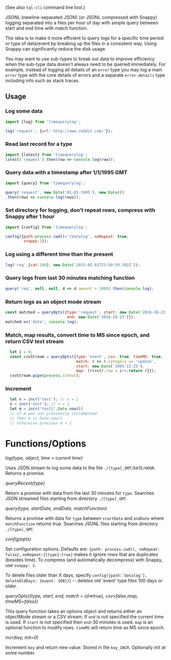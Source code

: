 (See also `tql-cli` command line tool.)

JSONL (newline-separated JSON) (or JSONL compressed with Snappy) logging separated into a files per hour of day with simple query 
between start and end time with match function.

The idea is to make it more efficient to query logs for a specific time period 
or type of data/event by breaking up the files in a consistent way.
Using Snappy can significantly reduce the disk usage.

You may want to use sub-types to break out data to improve efficiency when the 
sub-type data doesn't always need to be queried immediately.
For example, instead of logging all details of an `error` type you may log 
a main `error` type with the core details of errors and a separate `error-details` 
type including info such as stack traces.

## Usage

### Log some data
```javascript
import {log} from 'timequerylog';

log('request', {url:'http://www.reddit.com/'});
```

### Read last record for a type

```javascript
import {latest} from 'timequerylog';
latest('request').then(row => console.log(row));
```

### Query data with a timestamp after 1/1/1995 GMT
```javascript
import {query} from 'timequerylog';

query('request', new Date('01-01-1995'), new Date())
.then(rows => console.log(rows));
```

### Set directory for logging, don't repeat rows, compress with Snappy after 1 hour
```javascript
import {config} from 'timequerylog';

config({path:process.cwd()+'/datalog', noRepeat: true,
        snappy:1});
```

### Log using a different time than the present
```javascript
log('req',{cat:100}, new Date('2015-05-01T23:50:59.392Z'));
```

### Query logs from last 30 minutes matching function
```javascript
query('req', null, null, d => d.amount > 1000).then(console.log);
```

### Return logs as an object mode stream
```javascript
const matched = queryOpts({type:'request', start: new Date('2016-10-22 10:00 AM'),
                           end: new Date('2016-10-23')});
matched.on('data', console.log);
```

### Match, map results, convert time to MS since epoch, and return CSV text stream
```javascript
  let i = 0;
  const csvStream = queryOpts({type:'event', csv: true, timeMS: true,
                               match: r => r.category == 'update',
                               start: new Date('1995-12-25'),
                               map: (r)=>{r.row = i++;return r}});
  csvStream.pipe(process.stdout);
```

### Increment
```javascript
  let n = incr('test'); // n = 1
  n = incr('test'); // n = 2
  let m = incr('test2',Date.now()) 
  // if m was not previously incremented
  // then m is Date.now()
  // otherwise previous m + 1
```


# Functions/Options

*log(type, object, time = current time)*

Uses JSON stream to log some data to the file `./[type]_GMT/DATE/HOUR`.
Returns a promise.

*queryRecent(type)*

Return a promise with data from the last 30 minutes for `type`.  Searches JSON streamed files starting 
from directory `./[type]_GMT`.

*query(type, startDate, endDate, matchFunction)*

Returns a promise with data for `type` between `startDate` and `endDate` where `matchFunction`
returns true. Searches JSONL files starting from directory `./[type]_GMT`.

*config(opts)*

Set configuration options.  Defaults are: `{path: process.cwd(), noRepeat: false},`
`noRepeat:{[type]:true}` makes it ignore rows that are duplicates (besides time).
To compress (and automatically decompress)
with Snappy, use `snappy: 1`.

To delete files older than X days, specify 
`config({path:'datalog'}, deleteOldDays: {event: 100}}`) -- 
deletes old 'event' type files 100 days or older.

*queryOpts({type, start, end, match = (d=>true), csv=false,map, timeMS=false})*

This query function takes an options object and returns either an objectMode stream or a CSV stream.
If `end` is not specified the current time is used.  If `start` is not specified then `end`-30 minutes is
used. `map` is an optional function to modify rows. `timeMS` will return time as MS since epoch.

*incr(key, init=0)*

Increment `key` and return new value. Stored in file `key_INCR`. Optionally init at some number.
